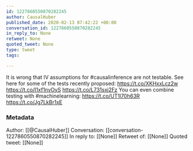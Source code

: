 ```yaml
---
id: 1227860550870282245
author: CausalHuber
published_date: 2020-02-13 07:42:22 +00:00
conversation_id: 1227860550870282245
in_reply_to: None
retweet: None
quoted_tweet: None
type: tweet
tags:

---
```


It is wrong that IV assumptions for #causalinference are not testable. See here for some of the tests recently proposed: 
https://t.co/XKHxxLcz2w
https://t.co/I1xf1nvOyS
https://t.co/L731sxj2Fz
You can even combine testing with #machinelearning:
https://t.co/UT1l70h63R https://t.co/Jg7LkBr1xE

### Metadata

Author: [[@CausalHuber]]
Conversation: [[conversation-1227860550870282245]]
In reply to: [[None]]
Retweet of: [[None]]
Quoted tweet: [[None]]
